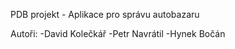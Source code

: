 PDB projekt - Aplikace pro správu autobazaru

Autoři:
    -David Kolečkář
    -Petr Navrátil
    -Hynek Bočán